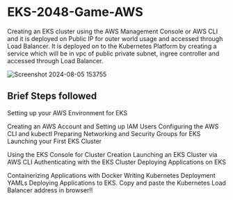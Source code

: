 # EKS-2048-Game-AWS
 Creating an EKS cluster using the AWS Management Console or AWS CLI and it is deployed on Public IP for outer world usage and accessed through Load Balancer. It is deployed on to the Kubernetes Platform by creating a service which will be in vpc of public private subnet, ingree controller and accessed through Load Balancer.


![Screenshot 2024-08-05 153755](https://github.com/user-attachments/assets/0e887733-4bb9-4216-bae4-6be532def91e)


## Brief Steps followed

Setting up your AWS Environment for EKS

Creating an AWS Account and Setting up IAM Users
Configuring the AWS CLI and kubectl
Preparing Networking and Security Groups for EKS
Launching your First EKS Cluster

Using the EKS Console for Cluster Creation
Launching an EKS Cluster via AWS CLI
Authenticating with the EKS Cluster
Deploying Applications on EKS

Containerizing Applications with Docker
Writing Kubernetes Deployment YAMLs
Deploying Applications to EKS.
Copy and paste the Kubernetes Load Balancer address in browser!!
